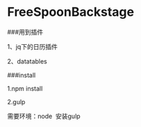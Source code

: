 # FreeSpoonBackstage

###用到插件

1、jq下的日历插件

2、datatables

###install

1.npm install

2.gulp

需要环境：node  安装gulp
